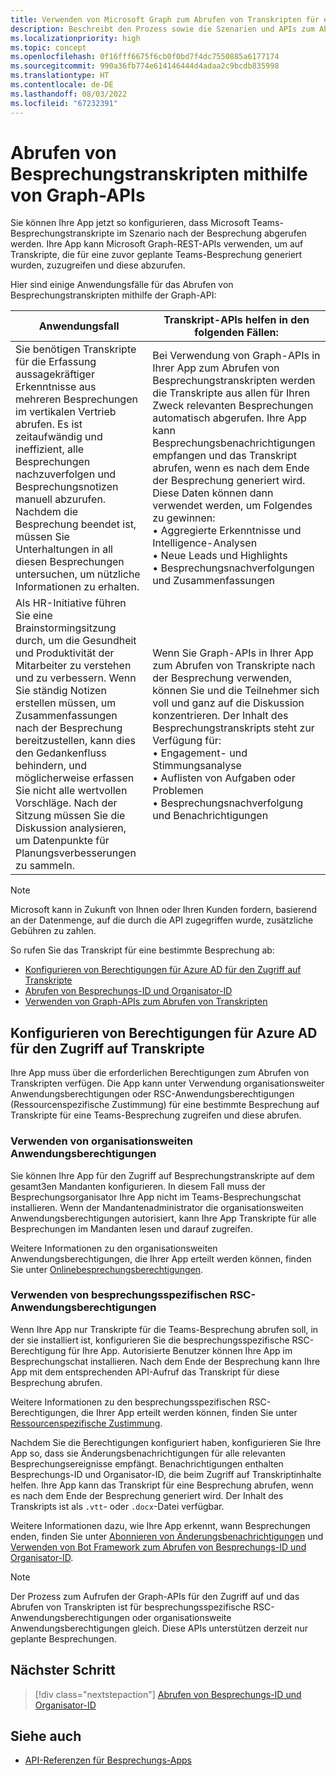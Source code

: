```yaml
---
title: Verwenden von Microsoft Graph zum Abrufen von Transkripten für eine Teams-Besprechung
description: Beschreibt den Prozess sowie die Szenarien und APIs zum Abrufen von Transkripten im Szenario nach der Besprechung.
ms.localizationpriority: high
ms.topic: concept
ms.openlocfilehash: 0f16fff6675f6cb0f0bd7f4dc7550885a6177174
ms.sourcegitcommit: 990a36fb774e614146444d4adaa2c9bcdb835998
ms.translationtype: HT
ms.contentlocale: de-DE
ms.lasthandoff: 08/03/2022
ms.locfileid: "67232391"
---
```

# <a name="get-meeting-transcripts-using-graph-apis"></a>Abrufen von Besprechungstranskripten mithilfe von Graph-APIs

Sie können Ihre App jetzt so konfigurieren, dass Microsoft Teams-Besprechungstranskripte im Szenario nach der Besprechung abgerufen werden. Ihre App kann Microsoft Graph-REST-APIs verwenden, um auf Transkripte, die für eine zuvor geplante Teams-Besprechung generiert wurden, zuzugreifen und diese abzurufen.

Hier sind einige Anwendungsfälle für das Abrufen von Besprechungstranskripten mithilfe der Graph-API:

| Anwendungsfall | Transkript-APIs helfen in den folgenden Fällen: |
| --- | --- |
| Sie benötigen Transkripte für die Erfassung aussagekräftiger Erkenntnisse aus mehreren Besprechungen im vertikalen Vertrieb abrufen. Es ist zeitaufwändig und ineffizient, alle Besprechungen nachzuverfolgen und Besprechungsnotizen manuell abzurufen. Nachdem die Besprechung beendet ist, müssen Sie Unterhaltungen in all diesen Besprechungen untersuchen, um nützliche Informationen zu erhalten. | Bei Verwendung von Graph-APIs in Ihrer App zum Abrufen von Besprechungstranskripten werden die Transkripte aus allen für Ihren Zweck relevanten Besprechungen automatisch abgerufen. Ihre App kann Besprechungsbenachrichtigungen empfangen und das Transkript abrufen, wenn es nach dem Ende der Besprechung generiert wird. Diese Daten können dann verwendet werden, um Folgendes zu gewinnen: <br> • Aggregierte Erkenntnisse und Intelligence-Analysen <br> • Neue Leads und Highlights <br> • Besprechungsnachverfolgungen und Zusammenfassungen |
| Als HR-Initiative führen Sie eine Brainstormingsitzung durch, um die Gesundheit und Produktivität der Mitarbeiter zu verstehen und zu verbessern. Wenn Sie ständig Notizen erstellen müssen, um Zusammenfassungen nach der Besprechung bereitzustellen, kann dies den Gedankenfluss behindern, und möglicherweise erfassen Sie nicht alle wertvollen Vorschläge. Nach der Sitzung müssen Sie die Diskussion analysieren, um Datenpunkte für Planungsverbesserungen zu sammeln. | Wenn Sie Graph-APIs in Ihrer App zum Abrufen von Transkripte nach der Besprechung verwenden, können Sie und die Teilnehmer sich voll und ganz auf die Diskussion konzentrieren. Der Inhalt des Besprechungstranskripts steht zur Verfügung für: <br> • Engagement- und Stimmungsanalyse <br> • Auflisten von Aufgaben oder Problemen <br> • Besprechungsnachverfolgung und Benachrichtigungen |

> [!NOTE]
> Microsoft kann in Zukunft von Ihnen oder Ihren Kunden fordern, basierend an der Datenmenge, auf die durch die API zugegriffen wurde, zusätzliche Gebühren zu zahlen.

So rufen Sie das Transkript für eine bestimmte Besprechung ab:

- [Konfigurieren von Berechtigungen für Azure AD für den Zugriff auf Transkripte](#configure-permissions-on-azure-ad-to-access-transcript)
- [Abrufen von Besprechungs-ID und Organisator-ID](fetch-id.md)
- [Verwenden von Graph-APIs zum Abrufen von Transkripten](/graph/api/resources/calltranscript)

## <a name="configure-permissions-on-azure-ad-to-access-transcript"></a>Konfigurieren von Berechtigungen für Azure AD für den Zugriff auf Transkripte

Ihre App muss über die erforderlichen Berechtigungen zum Abrufen von Transkripten verfügen. Die App kann unter Verwendung organisationsweiter Anwendungsberechtigungen oder RSC-Anwendungsberechtigungen (Ressourcenspezifische Zustimmung) für eine bestimmte Besprechung auf Transkripte für eine Teams-Besprechung zugreifen und diese abrufen.

### <a name="use-organization-wide-application-permissions"></a>Verwenden von organisationsweiten Anwendungsberechtigungen

Sie können Ihre App für den Zugriff auf Besprechungstranskripte auf dem gesamt3en Mandanten konfigurieren. In diesem Fall muss der Besprechungsorganisator Ihre App nicht im Teams-Besprechungschat installieren. Wenn der Mandantenadministrator die organisationsweiten Anwendungsberechtigungen autorisiert, kann Ihre App Transkripte für alle Besprechungen im Mandanten lesen und darauf zugreifen.

Weitere Informationen zu den organisationsweiten Anwendungsberechtigungen, die Ihrer App erteilt werden können, finden Sie unter [Onlinebesprechungsberechtigungen](/graph/permissions-reference#online-meetings-permissions).

### <a name="use-meeting-specific-rsc-application-permissions"></a>Verwenden von besprechungsspezifischen RSC-Anwendungsberechtigungen

Wenn Ihre App nur Transkripte für die Teams-Besprechung abrufen soll, in der sie installiert ist, konfigurieren Sie die besprechungsspezifische RSC-Berechtigung für Ihre App. Autorisierte Benutzer können Ihre App im Besprechungschat installieren. Nach dem Ende der Besprechung kann Ihre App mit dem entsprechenden API-Aufruf das Transkript für diese Besprechung abrufen.

Weitere Informationen zu den besprechungsspezifischen RSC-Berechtigungen, die Ihrer App erteilt werden können, finden Sie unter [Ressourcenspezifische Zustimmung](../rsc/resource-specific-consent.md#resource-specific-permissions-for-a-chat).

Nachdem Sie die Berechtigungen konfiguriert haben, konfigurieren Sie Ihre App so, dass sie Änderungsbenachrichtigungen für alle relevanten Besprechungsereignisse empfängt. Benachrichtigungen enthalten Besprechungs-ID und Organisator-ID, die beim Zugriff auf Transkriptinhalte helfen. Ihre App kann das Transkript für eine Besprechung abrufen, wenn es nach dem Ende der Besprechung generiert wird. Der Inhalt des Transkripts ist als `.vtt`- oder `.docx`-Datei verfügbar.

Weitere Informationen dazu, wie Ihre App erkennt, wann Besprechungen enden, finden Sie unter [Abonnieren von Änderungsbenachrichtigungen](fetch-id.md#subscribe-to-change-notifications) und [Verwenden von Bot Framework zum Abrufen von Besprechungs-ID und Organisator-ID](fetch-id.md#use-bot-framework-to-get-meeting-id-and-organizer-id).

> [!NOTE]
> Der Prozess zum Aufrufen der Graph-APIs für den Zugriff auf und das Abrufen von Transkripten ist für besprechungsspezifische RSC-Anwendungsberechtigungen oder organisationsweite Anwendungsberechtigungen gleich. Diese APIs unterstützen derzeit nur geplante Besprechungen.

## <a name="next-step"></a>Nächster Schritt

> [!div class="nextstepaction"]
> [Abrufen von Besprechungs-ID und Organisator-ID](fetch-id.md)

## <a name="see-also"></a>Siehe auch

- [API-Referenzen für Besprechungs-Apps](../../apps-in-teams-meetings/API-references.md#meeting-apps-api-references)

